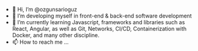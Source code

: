 - 👋 Hi, I’m @ozgunsarioguz
- 👀 I’m developing myself in front-end & back-end software development
- 🌱 I’m currently learning Javascript, frameworks and libraries such as React, Angular, as well as Git, Networks, CI/CD, Containerization with Docker, and many other discipline.
- 📫 How to reach me ...

<!---
ozgunsarioguz/ozgunsarioguz is a ✨ special ✨ repository because its `README.md` (this file) appears on your GitHub profile.
You can click the Preview link to take a look at your changes.
--->
